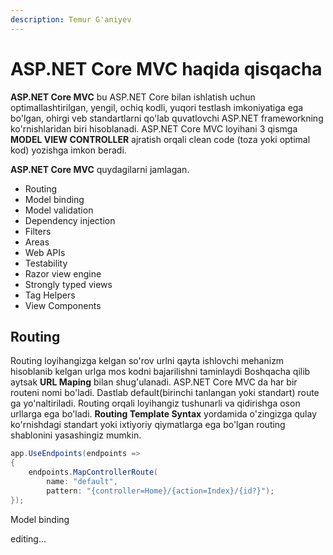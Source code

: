 ```yaml
---
description: Temur G'aniyev
---
```


# ASP.NET Core MVC haqida qisqacha

**ASP.NET Core MVC** bu ASP.NET Core bilan ishlatish uchun optimallashtirilgan, yengil, ochiq kodli, yuqori testlash imkoniyatiga ega bo'lgan, ohirgi veb standartlarni qo'lab quvatlovchi ASP.NET frameworkning ko'rnishlaridan biri hisoblanadi. ASP.NET Core MVC loyihani 3 qismga **MODEL VIEW CONTROLLER** ajratish orqali clean code \(toza yoki optimal kod\) yozishga imkon beradi.

**ASP.NET Core MVC** quydagilarni jamlagan.

* Routing
* Model binding
* Model validation
* Dependency injection
* Filters
* Areas
* Web APIs
* Testability
* Razor view engine
* Strongly typed views
* Tag Helpers
* View Components

## Routing

Routing loyihangizga kelgan so'rov urlni qayta ishlovchi mehanizm hisoblanib kelgan urlga mos kodni bajarilishni taminlaydi Boshqacha qilib aytsak **URL Maping** bilan shug'ulanadi. ASP.NET Core MVC da har bir routeni nomi bo'ladi. Dastlab default\(birinchi tanlangan yoki standart\) route ga yo'naltiriladi. Routing orqali loyihangiz tushunarli va qidirishga oson urllarga ega bo'ladi. **Routing Template Syntax** yordamida o'zingizga qulay ko'rnishdagi standart yoki ixtiyoriy qiymatlarga ega bo'lgan routing shablonini yasashingiz mumkin.

```csharp
app.UseEndpoints(endpoints =>
{
    endpoints.MapControllerRoute(
        name: "default",
        pattern: "{controller=Home}/{action=Index}/{id?}");
});
```

Model binding

editing...


